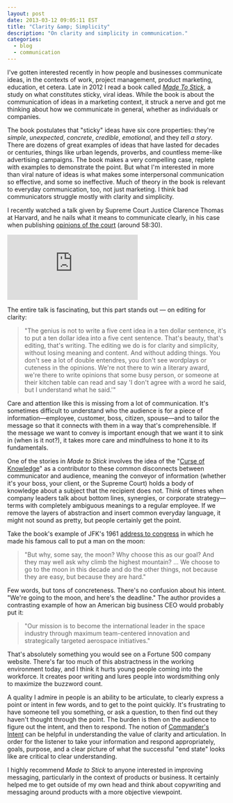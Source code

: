```yaml
---
layout: post
date: 2013-03-12 09:05:11 EST
title: "Clarity &amp; Simplicity"
description: "On clarity and simplicity in communication."
categories:
  - blog
  - communication
---
```


I've gotten interested recently in how people and businesses communicate ideas, in the contexts of work, project management, product marketing, education, et cetera. Late in 2012 I read a book called _[Made To Stick](http://www.goodreads.com/book/show/69242.Made_to_Stick)_, a study on what constitutes sticky, viral ideas. While the book is about the communication of ideas in a marketing context, it struck a nerve and got me thinking about how we communicate in general, whether as individuals or companies.

The book postulates that "sticky" ideas have six core properties: they're _simple_, _unexpected_, _concrete_, _credible_, _emotional_, and they _tell a story_. There are dozens of great examples of ideas that have lasted for decades or centuries, things like urban legends, proverbs, and countless meme-like advertising campaigns. The book makes a very compelling case, replete with examples to demonstrate the point. But what I'm interested in more than viral nature of ideas is what makes some interpersonal communication so effective, and some so ineffective. Much of theory in the book is relevant to everyday communication, too, not just marketing. I think bad communicators struggle mostly with clarity and simplicity.

I recently watched a talk given by Supreme Court Justice Clarence Thomas at Harvard, and he nails what it means to communicate clearly, in his case when publishing [opinions of the court](http://www.supremecourt.gov/opinions/opinions.aspx) (around 58:30).

<div class="embed">
<iframe title="Clarence Thomas interview" src="http://www.youtube.com/embed/heQjKdHu1P4?rel=0" frameborder="0" allowfullscreen></iframe>
</div>

The entire talk is fascinating, but this part stands out &mdash; on editing for clarity:

>"The genius is not to write a five cent idea in a ten dollar sentence, it's to put a ten dollar idea into a five cent sentence. That's beauty, that's editing, that's writing. The editing we do is for clarity and simplicity, without losing meaning and content. And without adding things. You don't see a lot of double entendres, you don't see wordplays or cuteness in the opinions. We're not there to win a literary award, we're there to write opinions that some busy person, or someone at their kitchen table can read and say 'I don't agree with a word he said, but I understand what he said.'"

Care and attention like this is missing from a lot of communication. It's sometimes difficult to understand who the audience is for a piece of information&mdash;employee, customer, boss, citizen, spouse&mdash;and to tailor the message so that it connects with them in a way that's comprehensible. If the message we want to convey is important enough that we want it to sink in (when is it not?), it takes more care and mindfulness to hone it to its fundamentals.

One of the stories in _Made to Stick_ involves the idea of the "[Curse of Knowledge](http://en.wikipedia.org/wiki/Curse_of_knowledge)" as a contributor to these common disconnects between communicator and audience, meaning the conveyor of information (whether it's your boss, your client, or the Supreme Court) holds a body of knowledge about a subject that the recipient does not. Think of times when company leaders talk about bottom lines, synergies, or corporate strategy&mdash;terms with completely ambiguous meanings to a regular employee. If we remove the layers of abstraction and insert common everyday language, it might not sound as pretty, but people certainly get the point.

Take the book's example of JFK's 1961 [address to congress](http://en.wikisource.org/wiki/We_choose_to_go_to_the_moon) in which he made his famous call to put a man on the moon:

>"But why, some say, the moon? Why choose this as our goal? And they may well ask why climb the highest mountain? ... We choose to go to the moon in this decade and do the other things, not because they are easy, but because they are hard."

Few words, but tons of concreteness. There's no confusion about his intent. "We're going to the moon, and here's the deadline." The author provides a contrasting example of how an American big business CEO would probably put it:

>"Our mission is to become the international leader in the space industry through maximum team-centered innovation and strategically targeted aerospace initiatives."

That's absolutely something you would see on a Fortune 500 company website. There's far too much of this abstractness in the working environment today, and I think it hurts young people coming into the workforce. It creates poor writing and lures people into wordsmithing only to maximize the buzzword count.

A quality I admire in people is an ability to be articulate, to clearly express a point or intent in few words, and to get to the point quickly. It's frustrating to have someone tell you something, or ask a question, to then find out they haven't thought through the point. The burden is then on the audience to figure out the intent, and then to respond. The notion of [Commander's Intent](http://en.wikipedia.org/wiki/Commander's_intent) can be helpful in understanding the value of clarity and articulation. In order for the listener to take your information and respond appropriately, goals, purpose, and a clear picture of what the successful "end state" looks like are critical to clear understanding.

I highly recommend _Made to Stick_ to anyone interested in improving messaging, particularly in the context of products or business. It certainly helped me to get outside of my own head and think about copywriting and messaging around products with a more objective viewpoint.
